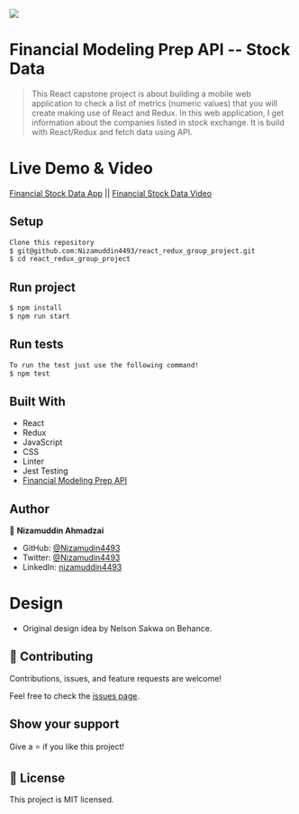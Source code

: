 ![](https://img.shields.io/badge/Microverse-blueviolet)

# Financial Modeling Prep API -- Stock Data

> This React capstone project is about building a mobile web application to check a list of metrics (numeric values) that you will create making use of React and Redux.
In this web application, I get information about the companies listed in stock exchange. It is build with React/Redux and fetch data using API.

# Live Demo & Video
[Financial Stock Data App](www.google.com) || [Financial Stock Data Video](www.google.com)


## Setup
``` bash
Clone this repository
$ git@github.com:Nizamuddin4493/react_redux_group_project.git
$ cd react_redux_group_project
```
## Run project
``` bash
$ npm install
$ npm run start 
```
## Run tests
``` bash
To run the test just use the following command!
$ npm test
```
## Built With

- React
- Redux
- JavaScript
- CSS
- Linter
- Jest Testing
- [Financial Modeling Prep API](https://site.financialmodelingprep.com/developer/docs/)

## Author

👤 **Nizamuddin Ahmadzai**

- GitHub: [@Nizamudin4493](https://github.com/Nizamuddin4493)
- Twitter: [@Nizamudin4493](https://twitter.com/Nizamuddin4493)
- LinkedIn: [nizamuddin4493](https://linkedin.com/in/nizam4493)

# Design
- Original design idea by Nelson Sakwa on Behance.

## 🤝 Contributing

Contributions, issues, and feature requests are welcome!

Feel free to check the [issues page](../../issues/).

## Show your support

Give a ⭐️ if you like this project!

## 📝 License
This project is MIT licensed.
